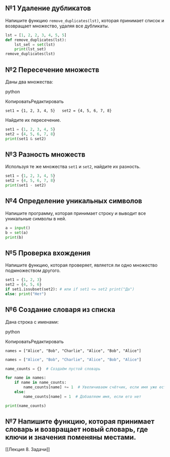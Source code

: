 ## №1 **Удаление дубликатов**  
Напишите функцию `remove_duplicates(lst)`, которая принимает список и возвращает множество, удаляя все дубликаты.

~~~python
lst = [1, 2, 2, 3, 4, 5, 5]  
def remove_duplicates(lst):  
    lst_set = set(lst)  
    print(lst_set)  
remove_duplicates(lst)
~~~

## №2 **Пересечение множеств**  
Даны два множества:

python

КопироватьРедактировать

`set1 = {1, 2, 3, 4, 5}   set2 = {4, 5, 6, 7, 8}`

Найдите их пересечение.

~~~python
set1 = {1, 2, 3, 4, 5}  
set2 = {4, 5, 6, 7, 8}  
print(set1 & set2)
~~~

## №3 **Разность множеств**  
Используя те же множества `set1` и `set2`, найдите их разность.

~~~python
set1 = {1, 2, 3, 4, 5}  
set2 = {4, 5, 6, 7, 8}  
print(set1 - set2)
~~~

## №4 **Определение уникальных символов**  
Напишите программу, которая принимает строку и выводит все уникальные символы в ней.

~~~python
a = input()  
b = set(a)  
print(b)
~~~

## №5 **Проверка вхождения**  
Напишите функцию, которая проверяет, является ли одно множество подмножеством другого.

~~~python
set1 = {1, 2, 3} 
set2 = {4, 5, 6} 
if set1.issubset(set2): # или if set1 <= set2 print("Да") 
else: print("Нет")
~~~

## №6 **Создание словаря из списка**  
Дана строка с именами:

python

КопироватьРедактировать

`names = ["Alice", "Bob", "Charlie", "Alice", "Bob", "Alice"]`

~~~python
names = ["Alice", "Bob", "Charlie", "Alice", "Bob", "Alice"]

name_counts = {}  # Создаём пустой словарь

for name in names:
    if name in name_counts:
        name_counts[name] += 1  # Увеличиваем счётчик, если имя уже есть
    else:
        name_counts[name] = 1  # Добавляем имя, если его нет

print(name_counts)
~~~

## №7  Напишите функцию, которая принимает словарь и возвращает новый словарь, где ключи и значения поменяны местами.

[[Лекция 8. Задачи]]